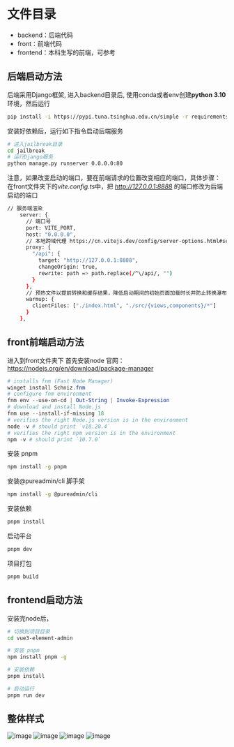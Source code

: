 # 文件目录

- backend：后端代码
- front：前端代码
- frontend：本科生写的前端，可参考

## 后端启动方法

后端采用Django框架, 进入backend目录后, 使用conda或者env创建**python 3.10**环境，然后运行

```bash
pip install -i https://pypi.tuna.tsinghua.edu.cn/simple -r requirements.txt
```

安装好依赖后，运行如下指令启动后端服务

```bash
# 进入jailbreak目录
cd jailbreak
# 运行Django服务
python manage.py runserver 0.0.0.0:80
```

注意，如果改变启动的端口，要在前端请求的位置改变相应的端口，具体步骤：
在front文件夹下的*vite.config.ts*中，把 *http://127.0.0.1:8888* 的端口修改为后端启动的端口

```bash
// 服务端渲染
    server: {
      // 端口号
      port: VITE_PORT,
      host: "0.0.0.0",
      // 本地跨域代理 https://cn.vitejs.dev/config/server-options.html#server-proxy
      proxy: {
        "/api": {
          target: "http://127.0.0.1:8888",
          changeOrigin: true,
          rewrite: path => path.replace(/^\/api/, "")
        }
      },
      // 预热文件以提前转换和缓存结果，降低启动期间的初始页面加载时长并防止转换瀑布
      warmup: {
        clientFiles: ["./index.html", "./src/{views,components}/*"]
      }
    },
```

## front前端启动方法

进入到front文件夹下
首先安装node
官网：<https://nodejs.org/en/download/package-manager>

```powershell
# installs fnm (Fast Node Manager)
winget install Schniz.fnm
# configure fnm environment
fnm env --use-on-cd | Out-String | Invoke-Expression
# download and install Node.js
fnm use --install-if-missing 18
# verifies the right Node.js version is in the environment
node -v # should print `v18.20.4`
# verifies the right npm version is in the environment
npm -v # should print `10.7.0`
```

安装 pnpm

```bash
npm install -g pnpm
```

安装@pureadmin/cli 脚手架

```bash
npm install -g @pureadmin/cli
```

安装依赖

```bash
pnpm install
```

启动平台

```bash
pnpm dev
```

项目打包

```bash
pnpm build
```

## frontend启动方法

安装完node后，

```bash
# 切换到项目目录
cd vue3-element-admin

# 安装 pnpm
npm install pnpm -g

# 安装依赖
pnpm install

# 启动运行
pnpm run dev

```
## 整体样式
![image](https://github.com/user-attachments/assets/acd9c4b1-9d54-4a6f-8358-99fb92f6fd8b)
![image](https://github.com/user-attachments/assets/46e561ec-6fef-4573-83e7-aabefeaffab6)
![image](https://github.com/user-attachments/assets/9105fb27-4ec7-4f6e-a90f-a6401fb87960)
![image](https://github.com/user-attachments/assets/8e3086c7-f002-44e3-a16b-f846b79a395f)




